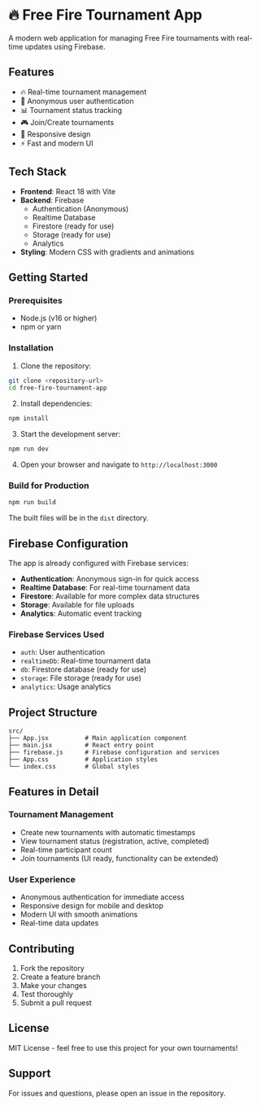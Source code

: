 # 🔥 Free Fire Tournament App

A modern web application for managing Free Fire tournaments with real-time updates using Firebase.

## Features

- 🔥 Real-time tournament management
- 👥 Anonymous user authentication
- 📊 Tournament status tracking
- 🎮 Join/Create tournaments
- 📱 Responsive design
- ⚡ Fast and modern UI

## Tech Stack

- **Frontend**: React 18 with Vite
- **Backend**: Firebase
  - Authentication (Anonymous)
  - Realtime Database
  - Firestore (ready for use)
  - Storage (ready for use)
  - Analytics
- **Styling**: Modern CSS with gradients and animations

## Getting Started

### Prerequisites

- Node.js (v16 or higher)
- npm or yarn

### Installation

1. Clone the repository:
```bash
git clone <repository-url>
cd free-fire-tournament-app
```

2. Install dependencies:
```bash
npm install
```

3. Start the development server:
```bash
npm run dev
```

4. Open your browser and navigate to `http://localhost:3000`

### Build for Production

```bash
npm run build
```

The built files will be in the `dist` directory.

## Firebase Configuration

The app is already configured with Firebase services:

- **Authentication**: Anonymous sign-in for quick access
- **Realtime Database**: For real-time tournament data
- **Firestore**: Available for more complex data structures
- **Storage**: Available for file uploads
- **Analytics**: Automatic event tracking

### Firebase Services Used

- `auth`: User authentication
- `realtimeDb`: Real-time tournament data
- `db`: Firestore database (ready for use)
- `storage`: File storage (ready for use)
- `analytics`: Usage analytics

## Project Structure

```
src/
├── App.jsx          # Main application component
├── main.jsx         # React entry point
├── firebase.js      # Firebase configuration and services
├── App.css          # Application styles
└── index.css        # Global styles
```

## Features in Detail

### Tournament Management
- Create new tournaments with automatic timestamps
- View tournament status (registration, active, completed)
- Real-time participant count
- Join tournaments (UI ready, functionality can be extended)

### User Experience
- Anonymous authentication for immediate access
- Responsive design for mobile and desktop
- Modern UI with smooth animations
- Real-time data updates

## Contributing

1. Fork the repository
2. Create a feature branch
3. Make your changes
4. Test thoroughly
5. Submit a pull request

## License

MIT License - feel free to use this project for your own tournaments!

## Support

For issues and questions, please open an issue in the repository. 
